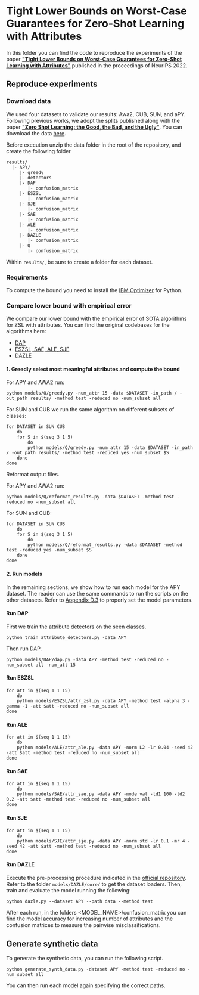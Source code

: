 # Tight Lower Bounds on Worst-Case Guarantees for Zero-Shot Learning with Attributes

In this folder you can find the code to reproduce the experiments of the paper [__"Tight Lower Bounds on Worst-Case Guarantees for Zero-Shot Learning with Attributes"__](https://arxiv.org/pdf/2205.13068.pdf) published in the proceedings of NeurIPS 2022. 


## Reproduce experiments

### Download data
We used four datasets to validate our results: Awa2, CUB, SUN, and aPY. Following previous works, we adopt the splits published along with the paper [__"Zero Shot Learning: the Good, the Bad, and the Ugly"__](https://arxiv.org/pdf/1703.04394.pdf). You can download the data [here](https://drive.google.com/drive/folders/1N1T3acUmB3rsbUmYEEJKc82baV_kTWv3?usp=share_link).

Before execution unzip the data folder in the root of the repository, and create the following folder 

```
results/
  |- APY/
     |- greedy
     |- detectors
     |- DAP
        |- confusion_matrix
     |- ESZSL
        |- confusion_matrix
     |- SJE
        |- confusion_matrix
     |- SAE
        |- confusion_matrix
     |- ALE
        |- confusion_matrix
     |- DAZLE
        |- confusion_matrix
     |- Q
        |- confusion_matrix
```


Within `results/`, be sure to create a folder for each dataset.

### Requirements

To compute the bound you need to install the [IBM Optimizer](https://www.ibm.com/docs/en/icos/12.9.0?topic=docplex-python-modeling-api) for Python.

### Compare lower bound with empirical error

We compare our lower bound with the empirical error of SOTA algorithms for ZSL with attributes. You can find the original codebases for the algorithms here:

- [DAP](https://github.com/zhanxyz/Animals_with_Attributes)
- [ESZSL, SAE, ALE, SJE](https://github.com/mvp18/Popular-ZSL-Algorithms)
- [DAZLE](https://github.com/hbdat/cvpr20_DAZLE)


#### 1. Greedly select most meaningful attributes and compute the bound

For APY and AWA2 run:

```
python models/Q/greedy.py -num_attr 15 -data $DATASET -in_path / -out_path results/ -method test -reduced no -num_subset all
```

For SUN and CUB we run the same algorithm on different subsets of classes:

```
for DATASET in SUN CUB
    do
    for S in $(seq 3 1 5)
        do
        python models/Q/greedy.py -num_attr 15 -data $DATASET -in_path / -out_path results/ -method test -reduced yes -num_subset $S
    done
done
```

Reformat output files.

For APY and AWA2 run:

```
python models/Q/reformat_results.py -data $DATASET -method test -reduced no -num_subset all
```

For SUN and CUB:

```
for DATASET in SUN CUB
    do
    for S in $(seq 3 1 5)
        do
        python models/Q/reformat_results.py -data $DATASET -method test -reduced yes -num_subset $S
    done
done
```

#### 2. Run models

In the remaining sections, we show how to run each model for the APY dataset. The reader can use the same commands to run the scripts on the other datasets. Refer to  [Appendix D.3](https://arxiv.org/pdf/2205.13068.pdf) to properly set the model parameters. 

#### Run DAP

First we train the attribute detectors on the seen classes.

```
python train_attribute_detectors.py -data APY
```

Then run DAP.

```
python models/DAP/dap.py -data APY -method test -reduced no -num_subset all -num_att 15
```

#### Run ESZSL

```
for att in $(seq 1 1 15)
    do
    python models/ESZSL/attr_zsl.py -data APY -method test -alpha 3 -gamma -1 -att $att -reduced no -num_subset all
done
```

#### Run ALE

```
for att in $(seq 1 1 15)
    do
    python models/ALE/attr_ale.py -data APY -norm L2 -lr 0.04 -seed 42 -att $att -method test -reduced no -num_subset all
done
```

#### Run SAE

```
for att in $(seq 1 1 15)
    do
    python models/SAE/attr_sae.py -data APY -mode val -ld1 100 -ld2 0.2 -att $att -method test -reduced no -num_subset all
done
```

#### Run SJE

```
for att in $(seq 1 1 15)
    do
    python models/SJE/attr_sje.py -data APY -norm std -lr 0.1 -mr 4 -seed 42 -att $att -method test -reduced no -num_subset all
done
```

#### Run DAZLE

Execute the pre-processing procedure indicated in the [official repository](https://github.com/hbdat/cvpr20_DAZLE). Refer to the folder `models/DAZLE/core/` to get the dataset loaders. Then, train and evaluate the model running the following:

```
python dazle.py --dataset APY --path data --method test
```

After each run, in the folders <MODEL_NAME>/confusion_matrix you can find the model accuracy for increasing number of attributes and the confusion matrices to measure the pairwise misclassifications.

## Generate synthetic data

To generate the synthetic data, you can run the following script.

```
python generate_synth_data.py -dataset APY -method test -reduced no -num_subset all
```

You can then run each model again specifying the correct paths.



